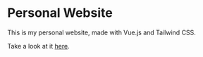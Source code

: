 # Personal Website

This is my personal website, made with Vue.js and Tailwind CSS.

Take a look at it [here](https://giorgio-messore.netlify.app).
